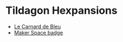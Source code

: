 # Tildagon Hexpansions

- [Le Carnard de Bleu](./le-carnard-bleu/)
- [Maker Space badge](./makerspace-badge/)
